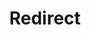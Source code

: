﻿---
layout: src/layouts/Redirect.astro
title: Redirect
redirect: https://octopus.com/docs/infrastructure/deployment-targets/index
pubDate:  2023-01-01
navSearch: false
navSitemap: false
navMenu: false
---
